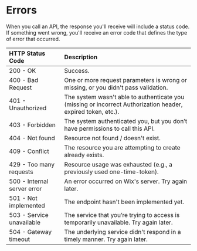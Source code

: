 # Errors

When you call an API, the response you'll receive will include a status code. If something went wrong, you'll receive an error code that defines the type of error that occurred.  

| HTTP Status Code | Description | 
| :-------------- | :------- |  
| 200 - OK | Success. |
| 400 - Bad Request | One or more request parameters is wrong or missing, or you didn't pass validation. |
| 401 - Unauthorized | The system wasn't able to authenticate you (missing or incorrect Authorization header, expired token, etc.). |
| 403 - Forbidden | The system authenticated you, but you don’t have permissions to call this API. |
| 404 - Not found | Resource not found / doesn't exist. |
| 409 - Conflict | The resource you are attempting to create already exists. |
| 429 - Too many requests | Resource usage was exhausted (e.g., a previously used one-time-token). |
| 500 - Internal server error | An error occurred on Wix's server. Try again later. |
| 501 - Not implemented | The endpoint hasn't been implemented yet. |
| 503 - Service unavailable | The service that you’re trying to access is temporarily unavailable. Try again later. |
| 504 - Gateway timeout | The underlying service didn't respond in a timely manner. Try again later. |

